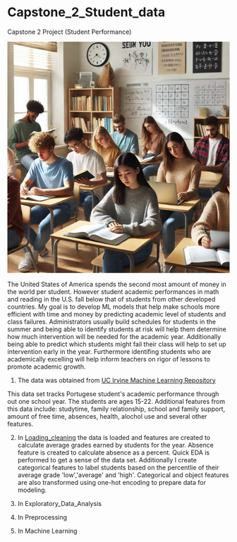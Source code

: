 # Capstone_2_Student_data
Capstone 2 Project (Student Performance)

![alt text](image.png)



The United States of America spends the second most amount of money in the world per student. However student academic performances in math and reading in the U.S. fall below that of students from other developed countries. My goal is to develop ML models that help make schools more efficient with time and money by predicting academic level of students and class failures. Administrators usually build schedules for students in the summer and being able to identify students at risk will help them determine how much intervention will be needed for the academic year. Additionally being able to predict which students might fail their class will help to set up intervention early in the year. Furthermore identifing students who are academically excelling will help inform teachers on rigor of lessons to promote academic growth. 


1) The data was obtained from [UC Irvine Machine Learning Repository](https://archive.ics.uci.edu/dataset/320/student+performance)

This data set tracks Portugese student's academic performance through out one school year. The students are ages 15-22. Additional features from this data include: studytime, family relationship, school and family support, amount of free time, absences, health, alochol use and several other features. 



2) In [Loading_cleaning](Loading_Cleaning.ipynb) the data is loaded and features are created to calculate average grades earned by students for the year. Absence feature is created to calculate absence as a percent. Quick EDA is performed to get a sense of the data set. Additionally I create categorical features to label students based on the percentlie of their average grade 'low','average' and 'high'. Categorical and object features are also transformed using one-hot encoding to prepare data for modeling.



3) In Exploratory_Data_Analysis 


4) In Preprocessing


5) In Machine Learning
